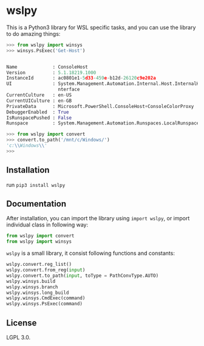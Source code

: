 # wslpy

This is a Python3 library for WSL specific tasks, and you can use the library to do amazing things:

```python
>>> from wslpy import winsys
>>> winsys.PsExec('Get-Host')


Name             : ConsoleHost
Version          : 5.1.18219.1000
InstanceId       : ac0801e1-5d33-459e-b12d-26120c9e202a
UI               : System.Management.Automation.Internal.Host.InternalHostUserI 
                   nterface
CurrentCulture   : en-US
CurrentUICulture : en-GB
PrivateData      : Microsoft.PowerShell.ConsoleHost+ConsoleColorProxy
DebuggerEnabled  : True
IsRunspacePushed : False
Runspace         : System.Management.Automation.Runspaces.LocalRunspace

>>> from wslpy import convert
>>> convert.to_path('/mnt/c/Windows/')
'c:\\Windows\\'
>>>
```

## Installation

run `pip3 install wslpy`

## Documentation

After installation, you can import the library using `import wslpy`, or import individual class in following way:

```python
from wslpy import convert
from wslpy import winsys
```

`wslpy` is a small library, it consist following functions and constants:

```python
wslpy.convert.reg_list()
wslpy.convert.from_reg(input)
wslpy.convert.to_path(input, toType = PathConvType.AUTO)
wslpy.winsys.build
wslpy.winsys.branch
wslpy.winsys.long_build
wslpy.winsys.CmdExec(command)
wslpy.winsys.PsExec(command)
```

## License

LGPL 3.0.
